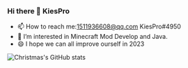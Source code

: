 ### Hi there 👋 KiesPro
- 📫 How to reach me:1511936608@qq.com KiesPro#4950
- 👀 I’m interested in Minecraft Mod Develop and Java.
- 😄 I hope we can all improve ourself in 2023

![Christmas's GitHub stats](https://github-readme-stats.vercel.app/api?username=KiesProqwq&show_icons=true&theme=tokyonight)
